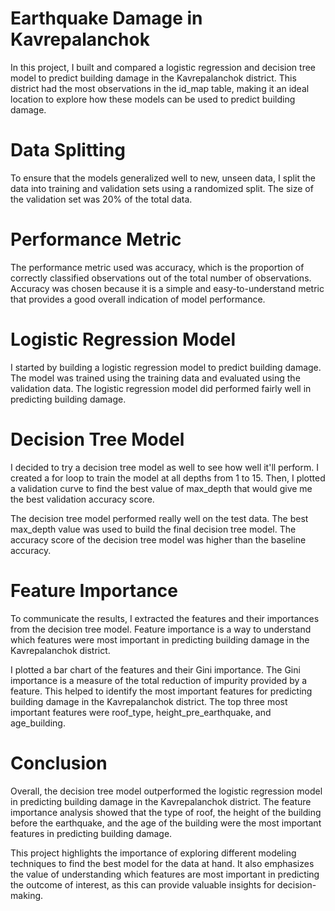 # Earthquake Damage in Kavrepalanchok
In this project, I built and compared a logistic regression and decision tree model to predict building damage in the Kavrepalanchok district. This district had the most observations in the id_map table, making it an ideal location to explore how these models can be used to predict building damage.


# Data Splitting
To ensure that the models generalized well to new, unseen data, I split the data into training and validation sets using a randomized split. The size of the validation set was 20% of the total data.

# Performance Metric
The performance metric used was accuracy, which is the proportion of correctly classified observations out of the total number of observations. Accuracy was chosen because it is a simple and easy-to-understand metric that provides a good overall indication of model performance.

# Logistic Regression Model
I started by building a logistic regression model to predict building damage. The model was trained using the training data and evaluated using the validation data. The logistic regression model did performed fairly well in predicting building damage. 
# Decision Tree Model
I decided to try a decision tree model as well to see how well it'll perform. I created a for loop to train the model at all depths from 1 to 15. Then, I plotted a validation curve to find the best value of max_depth that would give me the best validation accuracy score.

The decision tree model performed really well on the test data. The best max_depth value was used to build the final decision tree model. The accuracy score of the decision tree model was higher than the baseline accuracy.

# Feature Importance
To communicate the results, I extracted the features and their importances from the decision tree model. Feature importance is a way to understand which features were most important in predicting building damage in the Kavrepalanchok district.

I plotted a bar chart of the features and their Gini importance. The Gini importance is a measure of the total reduction of impurity provided by a feature. This helped to identify the most important features for predicting building damage in the Kavrepalanchok district. The top three most important features were roof_type, height_pre_earthquake, and age_building.

# Conclusion
Overall, the decision tree model outperformed the logistic regression model in predicting building damage in the Kavrepalanchok district. The feature importance analysis showed that the type of roof, the height of the building before the earthquake, and the age of the building were the most important features in predicting building damage.

This project highlights the importance of exploring different modeling techniques to find the best model for the data at hand. It also emphasizes the value of understanding which features are most important in predicting the outcome of interest, as this can provide valuable insights for decision-making.



